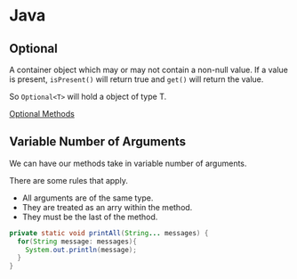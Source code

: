 # Java

## Optional

A container object which may or may not contain a non-null value. If a value is present, `isPresent()` will return true and `get()` will return the value.

So `Optional<T>` will hold a object of type T.

[Optional Methods](https://docs.oracle.com/javase/8/docs/api/java/util/Optional.html)

## Variable Number of Arguments

We can have our methods take in variable number of arguments.

There are some rules that apply.

* All arguments are of the same type.
* They are treated as an arry within the method.
* They must be the last of the method.

```java
private static void printAll(String... messages) {
  for(String message: messages){
    System.out.println(message);
  }
} 
```
